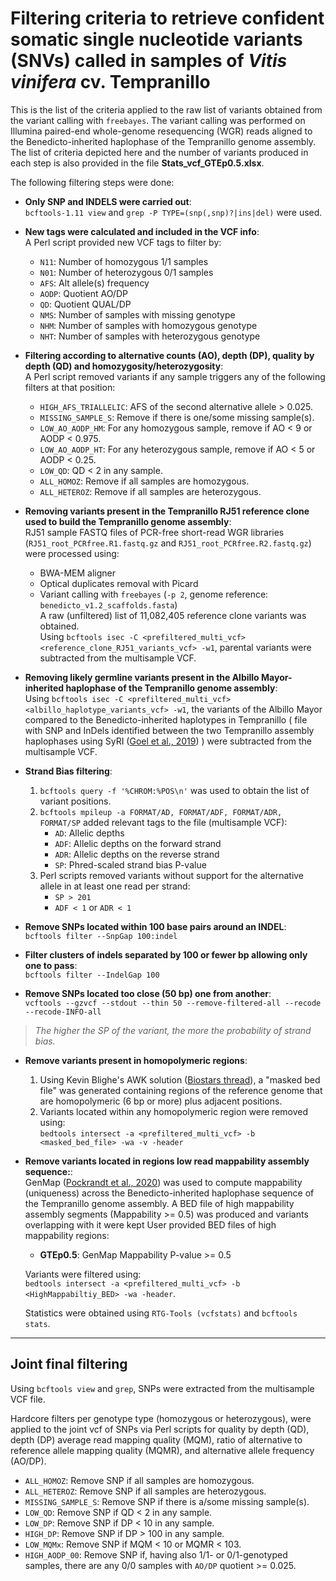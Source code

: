 # Filtering criteria to retrieve confident somatic single nucleotide variants (SNVs) called in samples of *Vitis vinifera* cv. Tempranillo

This is the list of the criteria applied to the raw list of variants obtained from the variant calling with `freebayes`. The variant calling was performed on Illumina paired-end whole-genome resequencing (WGR) reads aligned to the Benedicto-inherited haplophase of the Tempranillo genome assembly. The list of criteria depicted here and the number of variants produced in each step is also provided in the file **Stats_vcf_GTEp0.5.xlsx**.  

The following filtering steps were done:

- **Only SNP and INDELS were carried out**:  
  `bcftools-1.11 view` and `grep -P TYPE=(snp(,snp)?|ins|del)` were used.

- **New tags were calculated and included in the VCF info**:  
  A Perl script provided new VCF tags to filter by:  
  - `N11`: Number of homozygous 1/1 samples  
  - `N01`: Number of heterozygous 0/1 samples  
  - `AFS`: Alt allele(s) frequency  
  - `AODP`: Quotient AO/DP  
  - `QD`: Quotient QUAL/DP  
  - `NMS`: Number of samples with missing genotype  
  - `NHM`: Number of samples with homozygous genotype  
  - `NHT`: Number of samples with heterozygous genotype  

- **Filtering according to alternative counts (AO), depth (DP), quality by depth (QD) and homozygosity/heterozygosity**:  
  A Perl script removed variants if any sample triggers any of the following filters at that position:  
  - `HIGH_AFS_TRIALLELIC`: AFS of the second alternative allele > 0.025.  
  - `MISSING_SAMPLE_S`: Remove if there is one/some missing sample(s).  
  - `LOW_AO_AODP_HM`: For any homozygous sample, remove if AO < 9 or AODP < 0.975.  
  - `LOW_AO_AODP_HT`: For any heterozygous sample, remove if AO < 5 or AODP < 0.25.  
  - `LOW_QD`: QD < 2 in any sample.  
  - `ALL_HOMOZ`: Remove if all samples are homozygous.  
  - `ALL_HETEROZ`: Remove if all samples are heterozygous.  

- **Removing variants present in the Tempranillo RJ51 reference clone used to build the Tempranillo genome assembly**:  
  RJ51 sample FASTQ files of PCR-free short-read WGR libraries (`RJ51_root_PCRfree.R1.fastq.gz` and `RJ51_root_PCRfree.R2.fastq.gz`) were processed using:  
  - BWA-MEM aligner  
  - Optical duplicates removal with Picard  
  - Variant calling with `freebayes` (`-p 2`, genome reference: `benedicto_v1.2_scaffolds.fasta`)  
  A raw (unfiltered) list of 11,082,405 reference clone variants was obtained.  
  Using `bcftools isec -C <prefiltered_multi_vcf> <reference_clone_RJ51_variants_vcf> -w1`, parental variants were subtracted from the multisample VCF.

- **Removing likely germline variants present in the Albillo Mayor-inherited haplophase of the Tempranillo genome assembly**:  
  Using `bcftools isec -C <prefiltered_multi_vcf> <albillo_haplotype_variants_vcf> -w1`, the variants of the Albillo Mayor compared to the Benedicto-inherited haplotypes in Tempranillo ( file with SNP and InDels identified between the two Tempranillo assembly haplophases using SyRI ([Goel et al., 2019]([https://www.biostars.org/p/379454/](https://genomebiology.biomedcentral.com/articles/10.1186/s13059-019-1911-0))) ) were subtracted from the multisample VCF.

- **Strand Bias filtering**:  
  1. `bcftools query -f '%CHROM:%POS\n'` was used to obtain the list of variant positions.  
  2. `bcftools mpileup -a FORMAT/AD, FORMAT/ADF, FORMAT/ADR, FORMAT/SP` added relevant tags to the file (multisample VCF):  
     - `AD`: Allelic depths  
     - `ADF`: Allelic depths on the forward strand  
     - `ADR`: Allelic depths on the reverse strand  
     - `SP`: Phred-scaled strand bias P-value  
  3. Perl scripts removed variants without support for the alternative allele in at least one read per strand:  
     - `SP > 201`  
     - `ADF < 1` or `ADR < 1`

- **Remove SNPs located within 100 base pairs around an INDEL**:  
  `bcftools filter --SnpGap 100:indel`

- **Filter clusters of indels separated by 100 or fewer bp allowing only one to pass**:  
  `bcftools filter --IndelGap 100`

- **Remove SNPs located too close (50 bp) one from another**:  
  `vcftools --gzvcf --stdout --thin 50 --remove-filtered-all --recode --recode-INFO-all`

> *The higher the SP of the variant, the more the probability of strand bias.*

- **Remove variants present in homopolymeric regions**:  
  1. Using Kevin Blighe's AWK solution ([Biostars thread](https://www.biostars.org/p/379454/)), a "masked bed file" was generated containing regions of the reference genome that are homopolymeric (6 bp or more) plus adjacent positions.  
  2. Variants located within any homopolymeric region were removed using:  
     `bedtools intersect -a <prefiltered_multi_vcf> -b <masked_bed_file> -wa -v -header`

- **Remove variants located in regions low read mappability assembly sequence:**:  
  GenMap ([Pockrandt et al., 2020](https://academic.oup.com/bioinformatics/article/36/12/3687/5815974)) was used to compute mappability (uniqueness) across the Benedicto-inherited haplophase sequence of the Tempranillo genome assembly. A  BED file of high mappability assembly segments (Mappability >= 0.5) was produced and variants overlapping with it were kept
  User provided BED files of high mappability regions:  
  - **GTEp0.5**: GenMap Mappability P-value >= 0.5
    
  Variants were filtered using:  
  `bedtools intersect -a <prefiltered_multi_vcf> -b <HighMappabiltiy_BED> -wa -header`.  

  Statistics were obtained using `RTG-Tools (vcfstats)` and `bcftools stats`.

---

## Joint final filtering

Using `bcftools view` and `grep`, SNPs were extracted from the multisample VCF file.  

Hardcore filters per genotype type (homozygous or heterozygous), were applied to the joint vcf of SNPs via Perl scripts for quality by depth (QD), depth (DP) average read mapping quality (MQM), ratio of alternative to reference allele mapping quality (MQMR), and alternative allele frequency (AO/DP).

- `ALL_HOMOZ`: Remove SNP if all samples are homozygous.  
- `ALL_HETEROZ`: Remove SNP if all samples are heterozygous.  
- `MISSING_SAMPLE_S`: Remove SNP if there is a/some missing sample(s).  
- `LOW_QD`: Remove SNP if QD < 2 in any sample.  
- `LOW_DP`: Remove SNP if DP < 10 in any sample.  
- `HIGH_DP`: Remove SNP if DP > 100 in any sample.  
- `LOW_MQMx`: Remove SNP if MQM < 10 or MQMR < 103.  
- `HIGH_AODP_00`: Remove SNP if, having also 1/1- or 0/1-genotyped samples, there are any 0/0 samples with `AO/DP` quotient >= 0.025.
